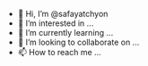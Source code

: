 - 👋 Hi, I’m @safayatchyon
- 👀 I’m interested in ...
- 🌱 I’m currently learning ...
- 💞️ I’m looking to collaborate on ...
- 📫 How to reach me ...

<!---
safayatchyon/safayatchyon is a ✨ special ✨ repository because its `README.md` (this file) appears on your GitHub profile.
You can click the Preview link to take a look at your changes.
--->
